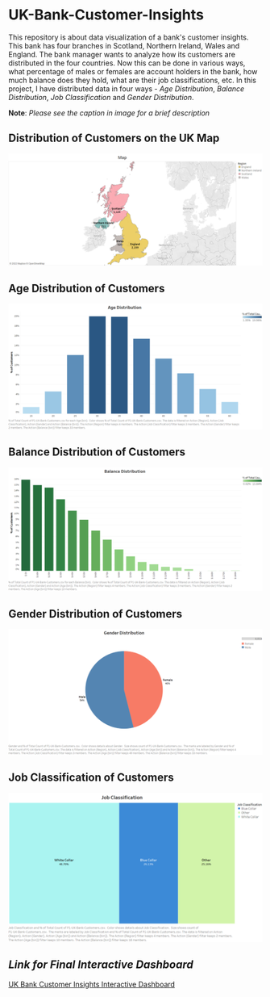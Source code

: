 # UK-Bank-Customer-Insights
This repository is about data visualization of a bank's customer insights. This bank has four branches in Scotland, Northern Ireland, Wales and England. The bank manager wants to analyze how its customers are distributed in the four countries. Now this can be done in various ways, what percentage of males or females are account holders in the bank, how much balance does they hold, what are their job classifications, etc. In this project, I have distributed data in four ways - *Age Distribution*, *Balance Distribution*, *Job Classification* and *Gender Distribution*.

**Note**: *Please see the caption in image for a brief description*

## Distribution of Customers on the UK Map
![Map](https://github.com/hamzaziizzz/UK-Bank-Customer-Insights/blob/main/images/Map.png)

## Age Distribution of Customers
![Age Distribution](https://github.com/hamzaziizzz/UK-Bank-Customer-Insights/blob/main/images/Age%20Distribution.png)

## Balance Distribution of Customers
![Balance Distribution](https://github.com/hamzaziizzz/UK-Bank-Customer-Insights/blob/main/images/Balance%20Distribution.png)

## Gender Distribution of Customers
![Gender Distribution](https://github.com/hamzaziizzz/UK-Bank-Customer-Insights/blob/main/images/Gender%20Distribution.png)

## Job Classification of Customers
![Job Classification](https://github.com/hamzaziizzz/UK-Bank-Customer-Insights/blob/main/images/Job%20Classification.png)

## *Link for Final Interactive Dashboard*
[UK Bank Customer Insights Interactive Dashboard](https://public.tableau.com/views/UKBankCustomerInsights_16576343434190/UKBankCustomers?:language=en-US&:display_count=n&:origin=viz_share_link)
